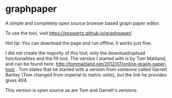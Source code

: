 # graphpaper
A simple and completely open source browser based graph paper editor.

To use the tool, visit https://epswartz.github.io/graphpaper/

Hot tip: You can download the page and run offline, it works just fine.

I did not create the majority of this tool, only the download/upload functionalities and the fill tool. The version I started with is by Tom Maitland, and can be found here: http://tommaitland.net/2012/07/online-graph-paper-tool/ . Tom states that he started with a version from someone called Garrett Bartley (Tom changed from imperial to metric units), but the link he provides gives 404.

This version is open source as are Tom and Garrett's versions.
